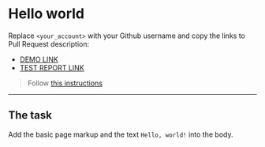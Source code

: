 # Hello world
Replace `<your_account>` with your Github username and copy the links to Pull Request description:
- [DEMO LINK](https://nurdanokcu.github.io/layout_hello-world/)
- [TEST REPORT LINK](https://nurdanokcu.github.io/layout_hello-world/report/html_report/)

> Follow [this instructions](https://mate-academy.github.io/layout_task-guideline/#how-to-solve-the-layout-tasks-on-github)
___

## The task
Add the basic page markup and the text `Hello, world!` into the body.
